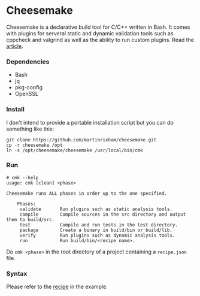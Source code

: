 # Cheesemake

Cheesemake is a declarative build tool for C/C++ written in Bash.
It comes with plugins for serveral static and dynamic validation tools such as cppcheck and valgrind as well as the ability to run custom plugins.
Read the [article](https://www.infoq.com/articles/cheesemake-c-build-system).

### Dependencies

* Bash
* jq
* pkg-config
* OpenSSL

### Install

I don't intend to provide a portable installation script but you can do something like this:

	git clone https://github.com/martinrixham/cheesemake.git
	cp -r cheesemake /opt
	ln -s /opt/cheesemake/cheesemake /usr/local/bin/cmk

### Run
	# cmk --help
	usage: cmk [clean] <phase>
	
	Cheesemake runs ALL phases in order up to the one specified.

		Phases:
		 validate		Run plugins such as static analysis tools.
		 compile		Compile sources in the src directory and output them to build/src.
		 test			Compile and run tests in the test directory.
		 package		Create a binary in build/bin or build/lib.
		 verify			Run plugins such as dynamic analysis tools.
		 run			Run build/bin/<recipe name>.

Do `cmk <phase>` in the root directory of a project containing a `recipe.json` file.

### Syntax

Please refer to the [recipe](example/recipe.json) in the example.
